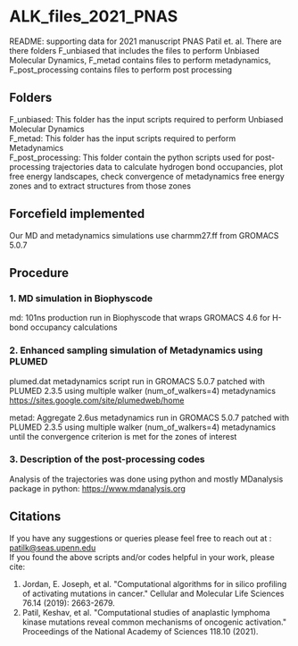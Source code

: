 # ALK_files_2021_PNAS


README: supporting data for 2021 manuscript PNAS Patil et. al. There are there folders F_unbiased that includes the files to perform Unbiased Molecular Dynamics, F_metad contains files to perform metadynamics, F_post_processing contains files to perform post processing <br />

## Folders

F_unbiased: This folder has the input scripts required to perform Unbiased Molecular Dynamics <br />
F_metad: This folder has the input scripts required to perform Metadynamics <br />
F_post_processing: This folder contain the python scripts used for post-processing trajectories data to calculate hydrogen bond occupancies, plot free energy landscapes, check convergence of metadynamics free energy zones and to extract structures from those  zones </br> 

## Forcefield implemented
Our MD and metadynamics simulations use charmm27.ff from GROMACS 5.0.7

## Procedure
### 1. MD simulation in Biophyscode <br />

md: 101ns production run in Biophyscode that wraps GROMACS 4.6 for H-bond occupancy calculations <br />




### 2. Enhanced sampling simulation of Metadynamics using PLUMED <br />

plumed.dat metadynamics script run in GROMACS 5.0.7 patched with PLUMED 2.3.5 using multiple walker (num_of_walkers=4) metadynamics<br />
https://sites.google.com/site/plumedweb/home <br />


metad: Aggregate 2.6us metadynamics run in GROMACS 5.0.7 patched with PLUMED 2.3.5 using multiple walker (num_of_walkers=4) metadynamics until the convergence criterion is met for the zones of interest<br />

### 3. Description of the post-processing codes <br />

Analysis of the trajectories was done using python and mostly MDanalysis package in python: https://www.mdanalysis.org  <br />



## Citations
If you have any suggestions or queries please feel free to reach out at : patilk@seas.upenn.edu  <br />
If you found the above scripts and/or codes helpful in your work, please cite: <br />
1. Jordan, E. Joseph, et al. "Computational algorithms for in silico profiling of activating mutations in cancer." Cellular and Molecular Life Sciences 76.14 (2019): 2663-2679.
2. Patil, Keshav, et al. "Computational studies of anaplastic lymphoma kinase mutations reveal common mechanisms of oncogenic activation." Proceedings of the National Academy of Sciences 118.10 (2021).
